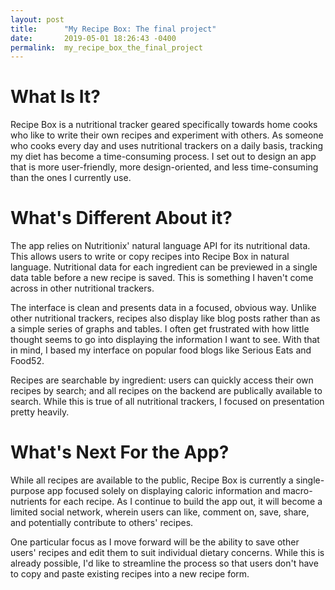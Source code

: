 ```yaml
---
layout: post
title:      "My Recipe Box: The final project"
date:       2019-05-01 18:26:43 -0400
permalink:  my_recipe_box_the_final_project
---
```



# What Is It?

Recipe Box is a nutritional tracker geared specifically towards home cooks who like to write their own recipes and experiment with others.  As someone who cooks every day and uses nutritional trackers on a daily basis, tracking my diet has become a time-consuming process.  I set out to design an app that is more user-friendly, more design-oriented, and less time-consuming than the ones I currently use.    
# What's Different About it?
The app relies on Nutritionix' natural language API for its nutritional data. This allows users to write or copy recipes into Recipe Box in natural language.  Nutritional data for each ingredient can be previewed in a single data table before a new recipe is saved.  This is something I haven't come across in other nutritional trackers.  

The interface is clean and presents data in a focused, obvious way.   Unlike other nutritional trackers, recipes also display like blog posts rather than as a simple series of graphs and tables.  I often get frustrated with how little thought seems to go into displaying the information I want to see.  With that in mind, I based my interface on popular food blogs like Serious Eats and Food52.

Recipes are searchable by ingredient: users can quickly access their own recipes by search; and all recipes on the backend are publically available to search.  While this is true of all nutritional trackers, I focused on presentation pretty heavily.

# What's Next For the App?
While all recipes are available to the public, Recipe Box is currently a single-purpose app focused solely on displaying caloric information and macro-nutrients for each recipe.  As I continue to build the app out, it will become a limited social network, wherein users can like, comment on, save, share, and potentially contribute to others' recipes. 

One particular focus as I move forward will be the ability to save other users' recipes and edit them to suit individual dietary concerns.  While this is already possible, I'd like to streamline the process so that users don't have to copy and paste existing recipes into a new recipe form.




